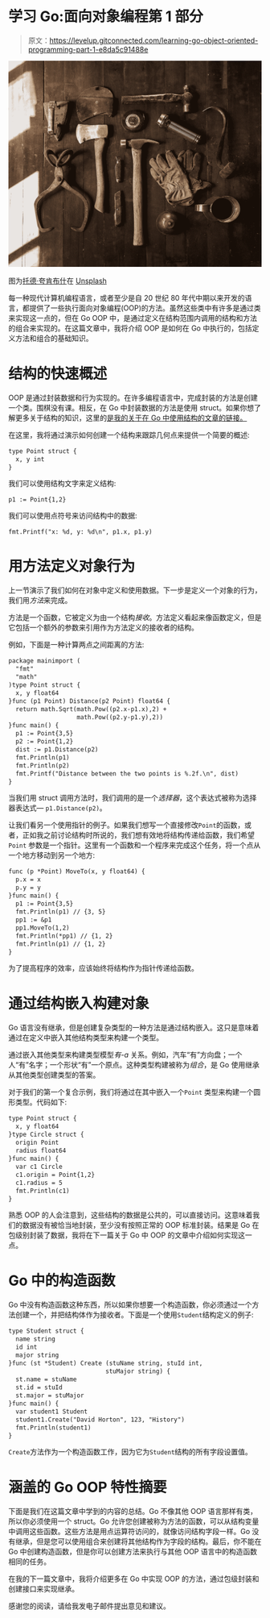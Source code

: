 # 学习 Go:面向对象编程第 1 部分

> 原文：<https://levelup.gitconnected.com/learning-go-object-oriented-programming-part-1-e8da5c91488e>

![](img/7e24bce5462a5f9fae6b45b6b0afbd01.png)

图为[托德·夸肯布什](https://unsplash.com/@toddquackenbush?utm_source=medium&utm_medium=referral)在 [Unsplash](https://unsplash.com?utm_source=medium&utm_medium=referral)

每一种现代计算机编程语言，或者至少是自 20 世纪 80 年代中期以来开发的语言，都提供了一些执行面向对象编程(OOP)的方法。虽然这些类中有许多是通过类来实现这一点的，但在 Go OOP 中，是通过定义在结构范围内调用的结构和方法的组合来实现的。在这篇文章中，我将介绍 OOP 是如何在 Go 中执行的，包括定义方法和组合的基础知识。

# 结构的快速概述

OOP 是通过封装数据和行为实现的。在许多编程语言中，完成封装的方法是创建一个类。围棋没有课。相反，在 Go 中封装数据的方法是使用 struct。如果你想了解更多关于结构的知识，这里的[是我的关于在 Go 中使用结构的文章的链接。](/learning-go-structs-ca4074dff40d)

在这里，我将通过演示如何创建一个结构来跟踪几何点来提供一个简要的概述:

```
type Point struct {
  x, y int
}
```

我们可以使用结构文字来定义结构:

```
p1 := Point{1,2}
```

我们可以使用点符号来访问结构中的数据:

```
fmt.Printf("x: %d, y: %d\n", p1.x, p1.y)
```

# 用方法定义对象行为

上一节演示了我们如何在对象中定义和使用数据。下一步是定义一个对象的行为，我们用*方法*来完成。

方法是一个函数，它被定义为由一个结构*接收*。方法定义看起来像函数定义，但是它包括一个额外的参数来引用作为方法定义的接收者的结构。

例如，下面是一种计算两点之间距离的方法:

```
package mainimport (
  "fmt"
  "math"
)type Point struct {
  x, y float64
}func (p1 Point) Distance(p2 Point) float64 {
  return math.Sqrt(math.Pow((p2.x-p1.x),2) +
                   math.Pow((p2.y-p1.y),2))
}func main() {
  p1 := Point{3,5}
  p2 := Point{1,2}
  dist := p1.Distance(p2)
  fmt.Println(p1)
  fmt.Println(p2)
  fmt.Printf("Distance between the two points is %.2f.\n", dist)
}
```

当我们用 struct 调用方法时，我们调用的是一个*选择器*，这个表达式被称为选择器表达式— `p1.Distance(p2)`。

让我们看另一个使用指针的例子。如果我们想写一个直接修改`Point`的函数，或者，正如我之前讨论结构时所说的，我们想有效地将结构传递给函数，我们希望`Point` 参数是一个指针。这里有一个函数和一个程序来完成这个任务，将一个点从一个地方移动到另一个地方:

```
func (p *Point) MoveTo(x, y float64) {
  p.x = x
  p.y = y
}func main() {
  p1 := Point{3,5}
  fmt.Println(p1) // {3, 5}
  pp1 := &p1
  pp1.MoveTo(1,2)
  fmt.Println(*pp1) // {1, 2}
  fmt.Println(p1) // {1, 2}
}
```

为了提高程序的效率，应该始终将结构作为指针传递给函数。

# 通过结构嵌入构建对象

Go 语言没有继承，但是创建复杂类型的一种方法是通过结构嵌入。这只是意味着通过在定义中嵌入其他结构类型来构建一个类型。

通过嵌入其他类型来构建类型模型*有-a* 关系。例如，汽车“有”方向盘；一个人“有”名字；一个形状“有”一个原点。这种类型构建被称为*组合*，是 Go 使用继承从其他类型创建类型的答案。

对于我们的第一个复合示例，我们将通过在其中嵌入一个`Point` 类型来构建一个圆形类型。代码如下:

```
type Point struct {
  x, y float64
}type Circle struct {
  origin Point
  radius float64
}func main() {
  var c1 Circle
  c1.origin = Point{1,2}
  c1.radius = 5
  fmt.Println(c1)
}
```

熟悉 OOP 的人会注意到，这些结构的数据是公共的，可以直接访问。这意味着我们的数据没有被恰当地封装，至少没有按照正常的 OOP 标准封装。结果是 Go 在包级别封装了数据，我将在下一篇关于 Go 中 OOP 的文章中介绍如何实现这一点。

# Go 中的构造函数

Go 中没有构造函数这种东西，所以如果你想要一个构造函数，你必须通过一个方法创建一个，并把结构体作为接收者。下面是一个使用`Student`结构定义的例子:

```
type Student struct {
  name string
  id int
  major string
}func (st *Student) Create (stuName string, stuId int, 
                           stuMajor string) {
  st.name = stuName
  st.id = stuId
  st.major = stuMajor
}func main() {
  var student1 Student
  student1.Create("David Horton", 123, "History")
  fmt.Println(student1)
}
```

`Create`方法作为一个构造函数工作，因为它为`Student`结构的所有字段设置值。

# 涵盖的 Go OOP 特性摘要

下面是我们在这篇文章中学到的内容的总结。Go 不像其他 OOP 语言那样有类，所以你必须使用一个 struct。Go 允许您创建被称为方法的函数，可以从结构变量中调用这些函数。这些方法是用点运算符访问的，就像访问结构字段一样。Go 没有继承，但是您可以使用组合来创建将其他结构作为字段的结构。最后，你不能在 Go 中创建构造函数，但是你可以创建方法来执行与其他 OOP 语言中的构造函数相同的任务。

在我的下一篇文章中，我将介绍更多在 Go 中实现 OOP 的方法，通过包级封装和创建接口来实现继承。

感谢您的阅读，请给我发电子邮件提出意见和建议。